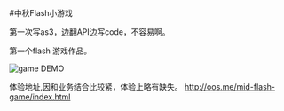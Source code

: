 #中秋Flash小游戏

第一次写as3，边翻API边写code，不容易啊。

第一个flash 游戏作品。

![game DEMO](https://baofen14787.github.com/mid-flash-game/demo.png)

体验地址,因和业务结合比较紧，体验上略有缺失。
http://oos.me/mid-flash-game/index.html